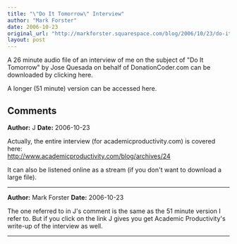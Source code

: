 ```yaml
---
title: "\"Do It Tomorrow\" Interview"
author: "Mark Forster"
date: 2006-10-23
original_url: "http://markforster.squarespace.com/blog/2006/10/23/do-it-tomorrow-interview.html"
layout: post
---
```


A 26 minute audio file of an interview of me on the subject of "Do It Tomorrow" by Jose Quesada on behalf of DonationCoder.com can be downloaded by clicking here.

A longer (51 minute) version can be accessed here.

## Comments

**Author:** J
**Date:** 2006-10-23

Actually, the entire interview (for academicproductivity.com) is covered here:  
<http://www.academicproductivity.com/blog/archives/24>  
  
It can also be listened online as a stream (if you don't want to download a large file).

---

**Author:** Mark Forster
**Date:** 2006-10-23

The one referred to in J's comment is the same as the 51 minute version I refer to. But if you click on the link J gives you get Academic Productivity's write-up of the interview as well.

---
